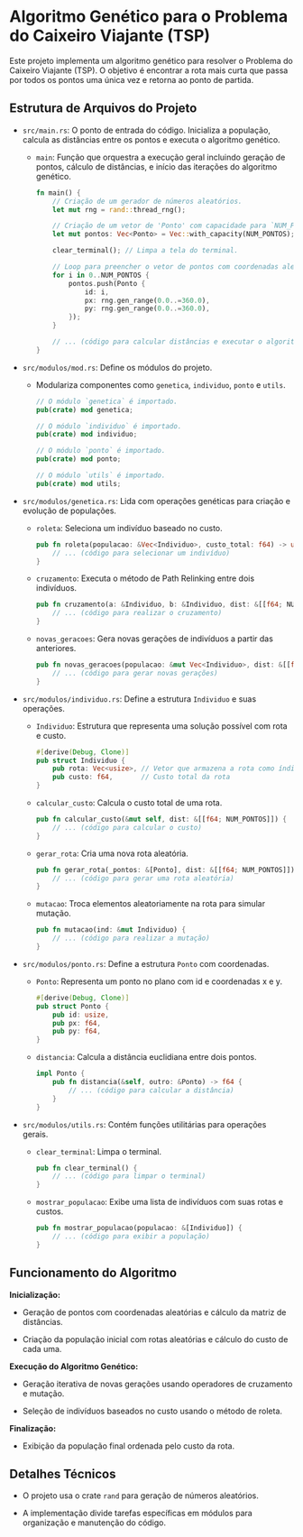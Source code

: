 # Algoritmo Genético para o Problema do Caixeiro Viajante (TSP)

Este projeto implementa um algoritmo genético para resolver o Problema do Caixeiro Viajante (TSP). O objetivo é encontrar a rota mais curta que passa por todos os pontos uma única vez e retorna ao ponto de partida.

## Estrutura de Arquivos do Projeto

*   `src/main.rs`: O ponto de entrada do código. Inicializa a população, calcula as distâncias entre os pontos e executa o algoritmo genético.
    
    *   `main`: Função que orquestra a execução geral incluindo geração de pontos, cálculo de distâncias, e início das iterações do algoritmo genético.
        
        ```rust
        fn main() {
            // Criação de um gerador de números aleatórios.
            let mut rng = rand::thread_rng();
        
            // Criação de um vetor de 'Ponto' com capacidade para `NUM_PONTOS` itens.
            let mut pontos: Vec<Ponto> = Vec::with_capacity(NUM_PONTOS);
        
            clear_terminal(); // Limpa a tela do terminal.
        
            // Loop para preencher o vetor de pontos com coordenadas aleatórias.
            for i in 0..NUM_PONTOS {
                pontos.push(Ponto {
                    id: i,
                    px: rng.gen_range(0.0..=360.0),
                    py: rng.gen_range(0.0..=360.0),
                });
            }
        
            // ... (código para calcular distâncias e executar o algoritmo genético)
        }
        ```
        
*   `src/modulos/mod.rs`: Define os módulos do projeto.
    
    *   Modulariza componentes como `genetica`, `individuo`, `ponto` e `utils`.
        
        ```rust
        // O módulo `genetica` é importado.
        pub(crate) mod genetica;
        
        // O módulo `individuo` é importado.
        pub(crate) mod individuo;
        
        // O módulo `ponto` é importado.
        pub(crate) mod ponto;
        
        // O módulo `utils` é importado.
        pub(crate) mod utils;
        ```
        
*   `src/modulos/genetica.rs`: Lida com operações genéticas para criação e evolução de populações.
    
    *   `roleta`: Seleciona um indivíduo baseado no custo.
        
        ```rust
        pub fn roleta(populacao: &Vec<Individuo>, custo_total: f64) -> usize {
            // ... (código para selecionar um indivíduo)
        }
        ```
        
    *   `cruzamento`: Executa o método de Path Relinking entre dois indivíduos.
        
        ```rust
        pub fn cruzamento(a: &Individuo, b: &Individuo, dist: &[[f64; NUM_PONTOS]]) -> Individuo {
            // ... (código para realizar o cruzamento)
        }
        ```
        
    *   `novas_geracoes`: Gera novas gerações de indivíduos a partir das anteriores.
        
        ```rust
        pub fn novas_geracoes(populacao: &mut Vec<Individuo>, dist: &[[f64; NUM_PONTOS]]) {
            // ... (código para gerar novas gerações)
        }
        ```
        
*   `src/modulos/individuo.rs`: Define a estrutura `Individuo` e suas operações.
    
    *   `Individuo`: Estrutura que representa uma solução possível com rota e custo.
        
        ```rust
        #[derive(Debug, Clone)]
        pub struct Individuo {
            pub rota: Vec<usize>, // Vetor que armazena a rota como índices de pontos
            pub custo: f64,       // Custo total da rota
        }
        ```
        
    *   `calcular_custo`: Calcula o custo total de uma rota.
        
        ```rust
        pub fn calcular_custo(&mut self, dist: &[[f64; NUM_PONTOS]]) {
            // ... (código para calcular o custo)
        }
        ```
        
    *   `gerar_rota`: Cria uma nova rota aleatória.
        
        ```rust
        pub fn gerar_rota(_pontos: &[Ponto], dist: &[[f64; NUM_PONTOS]]) -> Individuo {
            // ... (código para gerar uma rota aleatória)
        }
        ```
        
    *   `mutacao`: Troca elementos aleatoriamente na rota para simular mutação.
        
        ```rust
        pub fn mutacao(ind: &mut Individuo) {
            // ... (código para realizar a mutação)
        }
        ```
        
*   `src/modulos/ponto.rs`: Define a estrutura `Ponto` com coordenadas.
    
    *   `Ponto`: Representa um ponto no plano com id e coordenadas x e y.
        
        ```rust
        #[derive(Debug, Clone)]
        pub struct Ponto {
            pub id: usize,
            pub px: f64,
            pub py: f64,
        }
        ```
        
    *   `distancia`: Calcula a distância euclidiana entre dois pontos.
        
        ```rust
        impl Ponto {
            pub fn distancia(&self, outro: &Ponto) -> f64 {
                // ... (código para calcular a distância)
            }
        }
        ```
        
*   `src/modulos/utils.rs`: Contém funções utilitárias para operações gerais.
    
    *   `clear_terminal`: Limpa o terminal.
        
        ```rust
        pub fn clear_terminal() {
            // ... (código para limpar o terminal)
        }
        ```
        
    *   `mostrar_populacao`: Exibe uma lista de indivíduos com suas rotas e custos.
        
        ```rust
        pub fn mostrar_populacao(populacao: &[Individuo]) {
            // ... (código para exibir a população)
        }
        ```

## Funcionamento do Algoritmo

**Inicialização:**

*   Geração de pontos com coordenadas aleatórias e cálculo da matriz de distâncias.
    
*   Criação da população inicial com rotas aleatórias e cálculo do custo de cada uma.
    

**Execução do Algoritmo Genético:**

*   Geração iterativa de novas gerações usando operadores de cruzamento e mutação.
    
*   Seleção de indivíduos baseados no custo usando o método de roleta.
    

**Finalização:**

*   Exibição da população final ordenada pelo custo da rota.
    

## Detalhes Técnicos

*   O projeto usa o crate `rand` para geração de números aleatórios.
    
*   A implementação divide tarefas específicas em módulos para organização e manutenção do código.
